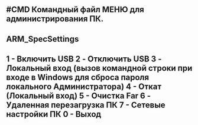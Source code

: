 #CMD
Командный файл МЕНЮ для администрирования ПК.
--------------------------
ARM_SpecSettings
--------------------------
1 - Включить USB 
2 - Отключить USB
3 - Локальный вход (вызов командной строки при входе в Windows для сброса пароля локального Администратора)
4 - Откат (Локальный вход)
5 - Очистка Far
6 - Удаленная перезагрузка ПК
7 - Сетевые настройки ПК
0 - Выход         
--------------------------
